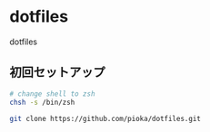# dotfiles
dotfiles

## 初回セットアップ
```sh
# change shell to zsh
chsh -s /bin/zsh

git clone https://github.com/pioka/dotfiles.git
```
